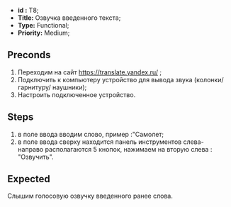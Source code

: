  - **id :** T8;
 - **Title:** Озвучка введенного текста;
 - **Type:** Functional;
 - **Priority:** Medium;

## Preconds

1. Переходим на сайт https://translate.yandex.ru/ ;
2. Подключить к компьютеру устройство для вывода звука (колонки/гарнитуру/ наушники);
3. Настроить подключенное устройство.	

## Steps

 1. в поле ввода вводим слово, пример :"Самолет;
 2. в поле ввода сверху находится панель инструментов слева- направо располагаются 5 кнопок, нажимаем на вторую слева : "Озвучить".
 
## Expected
  
  Слышим голосовую озвучку введенного ранее слова.